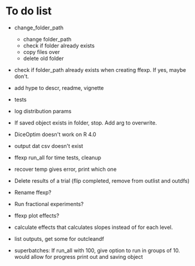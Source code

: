 # To do list

* change_folder_path
  - change folder_path
  - check if folder already exists
  - copy files over
  - delete old folder

* check if folder_path already exists when creating ffexp.
If yes, maybe don't.

* add hype to descr, readme, vignette

* tests

* log distribution params

* If saved object exists in folder, stop. Add arg to overwrite.

* DiceOptim doesn't work on R 4.0

* output dat csv doesn't exist

* ffexp run_all for time tests, cleanup

* recover temp gives error, print which one

* Delete results of a trial (flip completed, remove from outlist and outdfs)

* Rename ffexp?

* Run fractional experiments?

* ffexp plot effects?

* calculate effects that calculates slopes instead of for each level.

* list outputs, get some for outcleandf

* superbatches: If run_all with 100, give option to run in groups of 10.
  would allow for progress print out and saving object
